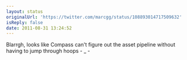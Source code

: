 ```yaml
---
layout: status
originalUrl: 'https://twitter.com/marcgg/status/108893014717509632'
isReply: false
date: 2011-08-31 13:24:52
---
```


Blarrgh, looks like Compass can't figure out the asset pipeline without having to jump through hoops - _ -
